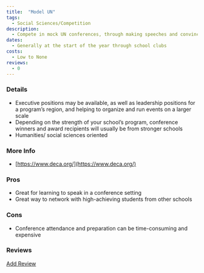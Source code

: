 ```yaml
---
title:  "Model UN"
tags: 
  - Social Sciences/Competition
description:
  - Compete in mock UN conferences, through making speeches and convincing others to embrace your ideas
dates:
  - Generally at the start of the year through school clubs
costs:
  - Low to None
reviews:
  - 0
---
```


### Details
- Executive positions may be available, as well as leadership positions for a program’s region, and helping to organize and run events on a larger scale
- Depending on the strength of your school’s program, conference winners and award recipients will usually be from stronger schools
- Humanities/ social sciences oriented

### More Info
- [https://www.deca.org/](https://www.deca.org/)

### Pros
- Great for learning to speak in a conference setting
- Great way to network with high-achieving students from other schools

### Cons
- Conference attendance and preparation can be time-consuming and expensive

### Reviews
<div markdown="0"><a href="{{site.baseurl}}/contact" class="btn">Add Review</a></div>